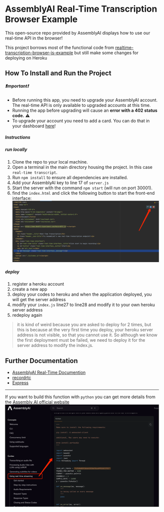# AssemblyAI Real-Time Transcription Browser Example

This open-source repo provided by AssemblyAI displays how to use our real-time API in the browser!

This project borrows most of the functional code from  [realtime-transcription-browser-js-example](https://github.com/AssemblyAI/realtime-transcription-browser-js-example) but still make some changes for deploying on Heroku

## How To Install and Run the Project

##### ❗Important❗

- Before running this app, you need to upgrade your AssemblyAI account. The real-time API is only available to upgraded accounts at this time.
- Running the app before upgrading will cause an **error with a 402 status code.** ⚠️
- To upgrade your account you need to add a card. You can do that in your dashboard [here](https://app.assemblyai.com/)!

##### Instructions
##### run locally
1. Clone the repo to your local machine.
2. Open a terminal in the main directory housing the project. In this case `real-time transcript`.
3. Run `npm install` to ensure all dependencies are installed.
4. Add your AssemblyAI key to line 17 of `server.js`
5. Start the server with the command `npm start` (will run on port 30001).
6. find the `index.html` and click the following button to start the front-end interface:
![img.png](resouces/img.png)

##### deploy
1. register a heroku account
2. create a new app
3. deploy your codes to heroku and when the application deployed, you will get the server address
3. modify your `index.js` line27 to line28 and modify it to your own heroku server address
4. redeploy again

> it is kind of weird because you are asked to deploy for 2 times, but this is because at the very first time you deploy, your heroku server address is not visible, so that you cannot use it.
> So although we know the first deployment must be failed, we need to deploy it for the server address to modify the index.js.
## Further Documentation
- [AssemblyAI Real-Time Documention](https://www.assemblyai.com/docs/Guides/real-time_streaming_transcription)
- [recordrtc](https://www.npmjs.com/package/recordrtc)
- [Express](https://expressjs.com/)


-----
If you want to build this function with `python` you can get more details from the [Assembly AI official website](https://www.assemblyai.com/docs/Guides/real-time_streaming_transcription)
![img_1.png](resouces/img_1.png)